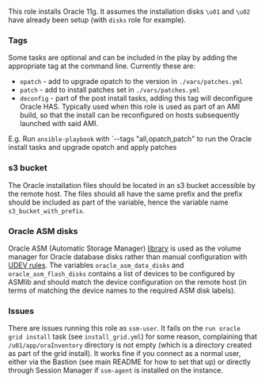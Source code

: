 This role installs Oracle 11g.  It assumes the installation disks `\u01` and `\u02` have already been setup (with `disks` role for example).

### Tags

Some tasks are optional and can be included in the play by adding the appropriate tag at the command line.  Currently these are:

* `opatch` - add to upgrade opatch to the version in `./vars/patches.yml`
* `patch` - add to install patches set in `./vars/patches.yml`
* `deconfig` - part of the post install tasks, adding this tag will deconfigure Oracle HAS.  Typically used when this role is used as part of an AMI build, so that the install can be reconfigured on hosts subsequently launched with said AMI.

E.g. Run `ansible-playbook` with  `--tags "all,opatch,patch" to run the Oracle install tasks and upgrade opatch and apply patches

### s3 bucket

The Oracle installation files should be located in an s3 bucket accessible by the remote host.  The files should all have the same prefix and the prefix should be included as part of the variable, hence the variable name `s3_bucket_with_prefix`.

### Oracle ASM disks

Oracle ASM (Automatic Storage Manager) [library](https://www.oracle.com/linux/downloads/linux-asmlib-rhel7-downloads.html) is used as the volume manager for Oracle database disks rather than manual configuration with [UDEV rules](https://dsdmoj.atlassian.net/wiki/spaces/DSTT/pages/579994207/UDEV+configuraion+for+ASM+Disks).  The variables `oracle_asm_data_disks` and `oracle_asm_flash_disks` contains a list of devices to be configured by ASMlib and should match the device configuration on the remote host (in terms of matching the device names to the required ASM disk labels).

### Issues

There are issues running this role as `ssm-user`.  It fails on the `run oracle grid install` task (see `install_grid.yml`) for some reason, complaining that `/u01/app/oraInventory` directory is not empty (which is a directory created as part of the grid install).  It works fine if you connect as a normal user, either via the Bastion (see main README for how to set that up) or directly through Session Manager if `ssm-agent` is installed on the instance.
